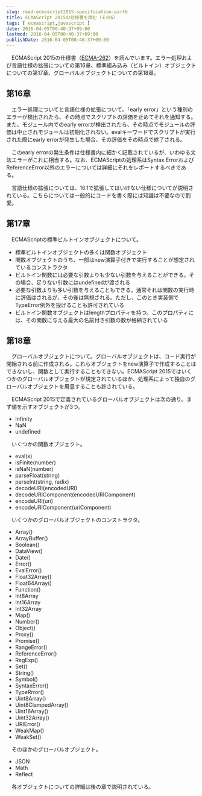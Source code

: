 ```yaml
---
slug: read-ecmascript2015-specification-part6
title: ECMAScript 2015の仕様書を読む（その6）
tags: [ ecmascript,javascript ]
date: 2016-04-05T00:40:37+09:00
lastmod: 2016-04-05T00:40:37+09:00
publishDate: 2016-04-05T00:40:37+09:00
---
```


　ECMAScript 2015の仕様書（[ECMA-262](http://www.ecma-international.org/publications/standards/Ecma-262.htm)）を読んでいます。エラー処理および言語仕様の拡張についての第16章、標準組み込み（ビルトイン）オブジェクトについての第17章、グローバルオブジェクトについての第18章。


## 第16章


　エラー処理についてと言語仕様の拡張について。「early error」という種別のエラーが検出されたら、その時点でスクリプトの評価を止めてそれを通知する。また、モジュール内でのearly errorが検出されたら、その時点でモジュールの評価は中止されモジュールは初期化されない。evalキーワードでスクリプトが実行された際にearly errorが発生した場合、その評価をその時点で終了される。

　このearly errorの発生条件は仕様書内に細かく記載されているが、いわゆる文法エラーがこれに相当する。なお、ECMAScriptの処理系はSyntax ErrorおよびReferenceError以外のエラーについては詳細にそれをレポートするべきである。

　言語仕様の拡張については、16.1で拡張してはいけない仕様についてが説明されている。こちらについては一般的にコードを書く際には知識は不要なので割愛。

## 第17章


　ECMAScriptの標準ビルトインオブジェクトについて。

 - 標準ビルトインオブジェクトの多くは関数オブジェクト
 - 関数オブジェクトのうち、一部はnew演算子付きで実行することが想定されているコンストラクタ
 - ビルトイン関数には必要な引数よりも少ない引数を与えることができる。その場合、足りない引数にはundefinedが渡される
 - 必要な引数よりも多い引数を与えることもできる。通常それは関数の実行時に評価はされるが、その後は無視される。ただし、このとき実装側でTypeError例外を投げることも許可されている
 - ビルトイン関数オブジェクトはlengthプロパティを持つ。このプロパティには、その関数に与える最大の名前付き引数の数が格納されている

## 第18章


　グローバルオブジェクトについて。グローバルオブジェクトは、コード実行が開始される前に作成される。これらオブジェクトをnew演算子で作成することはできないし、関数として実行することもできない。ECMAScript 2015ではいくつかのグローバルオブジェクトが規定されているほか、処理系によって独自のグローバルオブジェクトを用意することも許されている。

　ECMAScript 2015で定義されているグローバルオブジェクトは次の通り。まず値を示すオブジェクトが3つ。

 - Infinity
 - NaN
 - undefined

　いくつかの関数オブジェクト。

 - eval(x)
 - isFinite(number)
 - isNaN(number)
 - parseFloat(string)
 - parseInt(string, radix)
 - decodeURI(encodedURI)
 - decodeURIComponent(encodedURIComponent)
 - encodeURI(uri)
 - encodeURIComponent(uriComponent)

　いくつかのグローバルオブジェクトのコンストラクタ。

 - Array()
 - ArrayBuffer()
 - Boolean()
 - DataView()
 - Date()
 - Error()
 - EvalError()
 - Float32Array()
 - Float64Array()
 - Function()
 - Int8Array
 - Int16Array
 - Int32Array
 - Map()
 - Number()
 - Object()
 - Proxy()
 - Promise()
 - RangeError()
 - ReferenceError()
 - RegExp()
 - Set()
 - String()
 - Symbol()
 - SyntaxError()
 - TypeRrror()
 - Uint8Array()
 - Uint8ClampedArray()
 - Uint16Array()
 - Uint32Array()
 - URIError()
 - WeakMap()
 - WeakSet()

　そのほかのグローバルオブジェクト。

 - JSON
 - Math
 - Reflect

　各オブジェクトについての詳細は後の章で説明されている。

